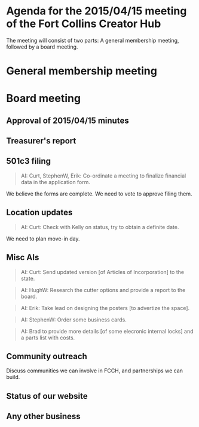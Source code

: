 # Agenda for the 2015/04/15 meeting of the Fort Collins Creator Hub

The meeting will consist of two parts: A general membership meeting, followed
by a board meeting.

# General membership meeting

# Board meeting

## Approval of 2015/04/15 minutes

## Treasurer's report

## 501c3 filing

> AI: Curt, StephenW, Erik: Co-ordinate a meeting to finalize financial data
> in the application form.

We believe the forms are complete. We need to vote to approve filing them.

## Location updates

> AI: Curt: Check with Kelly on status, try to obtain a definite date.

We need to plan move-in day.

## Misc AIs

> AI: Curt: Send updated version [of Articles of Incorporation] to the state.

> AI: HughW: Research the cutter options and provide a report to the board.

> AI: Erik: Take lead on designing the posters [to advertize the space].

> AI: StephenW: Order some business cards.

> AI: Brad to provide more details [of some elecronic internal locks] and a
> parts list with costs.

## Community outreach

Discuss communities we can involve in FCCH, and partnerships we can build.

## Status of our website

## Any other business


